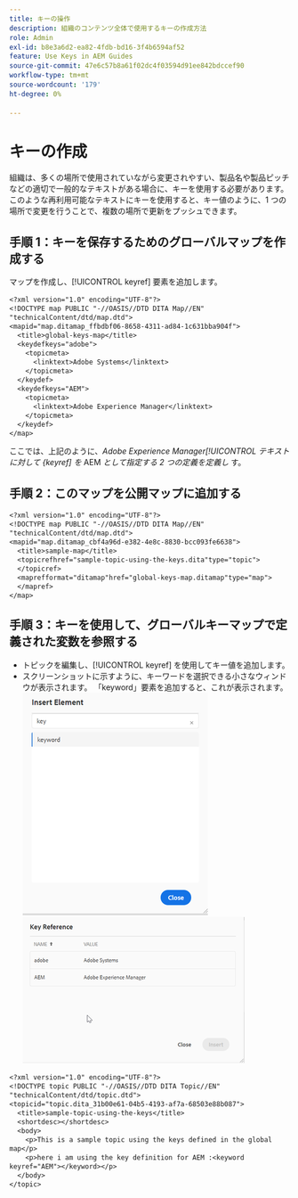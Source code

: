 ```yaml
---
title: キーの操作
description: 組織のコンテンツ全体で使用するキーの作成方法
role: Admin
exl-id: b8e3a6d2-ea82-4fdb-bd16-3f4b6594af52
feature: Use Keys in AEM Guides
source-git-commit: 47e6c57b8a61f02dc4f03594d91ee842bdccef90
workflow-type: tm+mt
source-wordcount: '179'
ht-degree: 0%

---
```


# キーの作成

組織は、多くの場所で使用されていながら変更されやすい、製品名や製品ピッチなどの適切で一般的なテキストがある場合に、キーを使用する必要があります。 このような再利用可能なテキストにキーを使用すると、キー値のように、1 つの場所で変更を行うことで、複数の場所で更新をプッシュできます。

## 手順 1：キーを保存するためのグローバルマップを作成する

マップを作成し、[!UICONTROL keyref] 要素を追加します。

```
<?xml version="1.0" encoding="UTF-8"?>
<!DOCTYPE map PUBLIC "-//OASIS//DTD DITA Map//EN" "technicalContent/dtd/map.dtd">
<mapid="map.ditamap_ffbdbf06-8658-4311-ad84-1c631bba904f">
  <title>global-keys-map</title>
  <keydefkeys="adobe">
    <topicmeta>
      <linktext>Adobe Systems</linktext>
    </topicmeta>
  </keydef>
  <keydefkeys="AEM">
    <topicmeta>
      <linktext>Adobe Experience Manager</linktext>
    </topicmeta>
  </keydef>
</map>
```

ここでは、上記のように、_Adobe Experience Manager[!UICONTROL  テキストに対して {keyref] を_ AEM _として指定する 2 つの定義を定義し_ す。

## 手順 2：このマップを公開マップに追加する

```
<?xml version="1.0" encoding="UTF-8"?>
<!DOCTYPE map PUBLIC "-//OASIS//DTD DITA Map//EN" "technicalContent/dtd/map.dtd">
<mapid="map.ditamap_cbf4a96d-e382-4e8c-8830-bcc093fe6638">
  <title>sample-map</title>
  <topicrefhref="sample-topic-using-the-keys.dita"type="topic">
  </topicref>
  <maprefformat="ditamap"href="global-keys-map.ditamap"type="map">
  </mapref>
</map>
```

## 手順 3：キーを使用して、グローバルキーマップで定義された変数を参照する

+ トピックを編集し、[!UICONTROL keyref] を使用してキー値を追加します。
+ スクリーンショットに示すように、キーワードを選択できる小さなウィンドウが表示されます。 「keyword」要素を追加すると、これが表示されます。
  ![ 要素を挿入 ](assets/insert_element.png)
  ![ キー参照 ](assets/key_ref.png)

```
<?xml version="1.0" encoding="UTF-8"?>
<!DOCTYPE topic PUBLIC "-//OASIS//DTD DITA Topic//EN" "technicalContent/dtd/topic.dtd">
<topicid="topic.dita_31b00e61-04b5-4193-af7a-68503e88b087">
  <title>sample-topic-using-the-keys</title>
  <shortdesc></shortdesc>
  <body>
    <p>This is a sample topic using the keys defined in the global map</p>
    <p>here i am using the key definition for AEM :<keyword keyref="AEM"></keyword></p>
  </body>
</topic>
```

